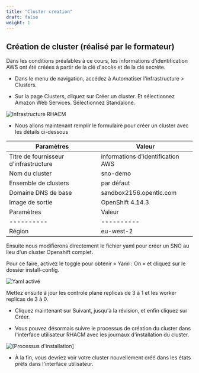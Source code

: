 ```yaml
---
title: "Cluster creation"
draft: false
weight: 1
---
```



## Création de cluster (réalisé par le formateur)

Dans les conditions préalables à ce cours, les informations d'identification AWS ont été créées à partir de la clé d'accès et de la clé secrète.

- Dans le menu de navigation, accédez à Automatiser l'infrastructure > Clusters.


- Sur la page Clusters, cliquez sur Créer un cluster. Et sélectionnez Amazon Web Services. Sélectionnez Standalone.

![Infrastructure RHACM](/OPP-2023-lab-instruction.github.io/images/rhacm-infrastructure.png)

- Nous allons maintenant remplir le formulaire pour créer un cluster avec les détails ci-dessous

| Paramètres | Valeur |
|----------|----------|
| Titre de fournisseur d'infrastructure | informations d'identification AWS |
| Nom du cluster | sno-demo |
| Ensemble de clusters | par défaut |
| Domaine DNS de base | sandbox2156.opentlc.com |
| Image de sortie | OpenShift 4.14.3 |
| Paramètres | Valeur |
|----------|----------|
| Région | eu-west-2 |

Ensuite nous modifierons directement le fichier yaml pour créer un SNO au lieu d'un cluster Openshift complet.

Pour ce faire, activez le toggle pour obtenir « Yaml : On » et cliquez sur le dossier install-config.

![Yaml activé](/OPP-2023-lab-instruction.github.io/images/yaml-on.png)

Mettez ensuite à jour les controle plane replicas de 3 à 1 et les worker replicas de 3 à 0.

- Cliquez maintenant sur Suivant, jusqu'à la révision, et enfin cliquez sur Créer.

- Vous pouvez désormais suivre le processus de création du cluster dans l'interface utilisateur RHACM avec les journaux d'installation du cluster.

![[Processus d'installation]](/OPP-2023-lab-instruction.github.io/images/creating-cluster-sno-demo.png)

- À la fin, vous devriez voir votre cluster nouvellement créé dans les états prêts dans l'interface utilisateur.